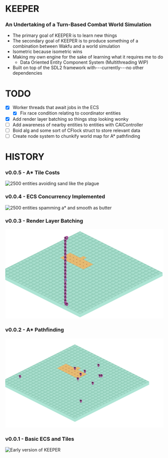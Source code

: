 # KEEPER

### An Undertaking of a Turn-Based Combat World Simulation

- The primary goal of KEEPER is to learn new things
- The secondary goal of KEEPER is to produce something of a combination between Wakfu and a world simulation
- Isometric because isometric wins
- Making my own engine for the sake of learning what it requires me to do
    - Data Oriented Entity Component System (Multithreading WIP)
- Built on top of the SDL2 framework with---currently---no other dependencies

# TODO
- [x] Worker threads that await jobs in the ECS
    - [x] Fix race condition relating to coordinator entities
- [x] Add render layer batching so things stop looking wonky
- [ ] Add awareness of nearby entities to entities with CAIController
- [ ] Boid alg and some sort of CFlock struct to store relevant data
- [ ] Create node system to chunkify world map for A* pathfinding

# HISTORY

### v0.0.5 - A* Tile Costs
![2500 entities avoiding sand like the plague](./res/docs/0.0.5.gif)

### v0.0.4 - ECS Concurrency Implemented
![2500 entities spamming a* and smooth as butter](./res/docs/0.0.4.gif)

### v0.0.3 - Render Layer Batching
![Woo! Will need improvements but woo!](./res/docs/0.0.3.gif)

### v0.0.2 - A* Pathfinding
![A* took way too long](./res/docs/0.0.2.gif)

### v0.0.1 - Basic ECS and Tiles
![Early version of KEEPER](./res/docs/0.0.1.gif)
